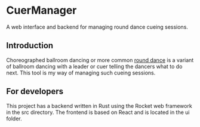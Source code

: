 # CuerManager
A web interface and backend for managing round dance cueing sessions.

## Introduction

Choreographed ballroom dancing or more common [round dance](https://en.wikipedia.org/wiki/Round_dance) is a variant of ballroom dancing with a leader or cuer
telling the dancers what to do next. This tool is my way of managing such cueing sessions.

## For developers

This project has a backend written in Rust using the Rocket web framework in the src directory. The frontend is 
based on React and is located in the ui folder.
